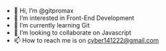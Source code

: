 - 👋 Hi, I’m @gitpromax
- 👀 I’m interested in  Front-End Development
- 🌱 I’m currently learning Git
- 💞️ I’m looking to collaborate on Javascript
- 📫 How to reach me is on cyber141222@gmail.com

<!---
gitpromax/gitpromax is a ✨ special ✨ repository because its `README.md` (this file) appears on your GitHub profile.
You can click the Preview link to take a look at your changes.
--->
